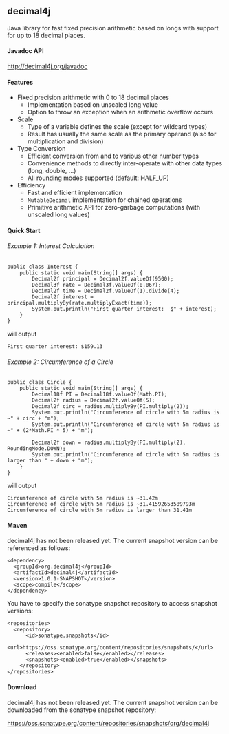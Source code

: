 ## decimal4j
Java library for fast fixed precision arithmetic based on longs with support for up to 18 decimal places.

#### Javadoc API
http://decimal4j.org/javadoc

#### Features
 - Fixed precision arithmetic with 0 to 18 decimal places
   - Implementation based on unscaled long value
   - Option to throw an exception when an arithmetic overflow occurs
 - Scale
   - Type of a variable defines the scale (except for wildcard types)
   - Result has usually the same scale as the primary operand (also for multiplication and division)
 - Type Conversion  
   - Efficient conversion from and to various other number types
   - Convenience methods to directly inter-operate with other data types (long, double, ...)
   - All rounding modes supported (default: HALF_UP)
 - Efficiency
   - Fast and efficient implementation
   - ``MutableDecimal`` implementation for chained operations
   - Primitive arithmetic API for zero-garbage computations (with unscaled long values)

#### Quick Start

###### Example 1: Interest Calculation

    public class Interest {
	    public static void main(String[] args) {
		    Decimal2f principal = Decimal2f.valueOf(9500);
		    Decimal3f rate = Decimal3f.valueOf(0.067);
		    Decimal2f time = Decimal2f.valueOf(1).divide(4);
		    Decimal2f interest = principal.multiplyBy(rate.multiplyExact(time));
		    System.out.println("First quarter interest:  $" + interest);
	    }
    }
    
will output

    First quarter interest: $159.13

###### Example 2: Circumference of a Circle

    public class Circle {
	    public static void main(String[] args) {
		    Decimal18f PI = Decimal18f.valueOf(Math.PI);
		    Decimal2f radius = Decimal2f.valueOf(5);
		    Decimal2f circ = radius.multiplyBy(PI.multiply(2));
		    System.out.println("Circumference of circle with 5m radius is ~" + circ + "m");
		    System.out.println("Circumference of circle with 5m radius is ~" + (2*Math.PI * 5) + "m");

		    Decimal2f down = radius.multiplyBy(PI.multiply(2), RoundingMode.DOWN);
		    System.out.println("Circumference of circle with 5m radius is larger than " + down + "m");
	    }
    }

will output

    Circumference of circle with 5m radius is ~31.42m
    Circumference of circle with 5m radius is ~31.41592653589793m
    Circumference of circle with 5m radius is larger than 31.41m

#### Maven
decimal4j has not been released yet. The current snapshot version can be referenced as follows:

    <dependency>
      <groupId>org.decimal4j</groupId>
      <artifactId>decimal4j</artifactId>
      <version>1.0.1-SNAPSHOT</version>
      <scope>compile</scope>
    </dependency>

You have to specify the sonatype snapshot repository to access snapshot versions:

    <repositories>
  	  <repository>
  		  <id>sonatype.snapshots</id>
    	  <url>https://oss.sonatype.org/content/repositories/snapshots/</url>
    	  <releases><enabled>false</enabled></releases>
    	  <snapshots><enabled>true</enabled></snapshots>
    	</repository>
    </repositories>

#### Download
decimal4j has not been released yet. The current snapshot version can be downloaded from the sonatype snapshot repository:

https://oss.sonatype.org/content/repositories/snapshots/org/decimal4j

